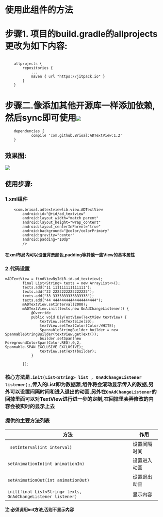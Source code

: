 
# 使用此组件的方法
# 步骤1. 项目的build.gradle的allprojects更改为如下内容:

```

	allprojects {
		repositories {
			...
			maven { url "https://jitpack.io" }
		}
	}
```

# 步骤二.像添加其他开源库一样添加依赖,然后sync即可使用[![](https://jitpack.io/v/Brioal/ADTextView.svg)](https://jitpack.io/#Brioal/ADTextView)
```
	dependencies {
	        compile 'com.github.Brioal:ADTextView:1.2'
	}
```
## 效果图:
![](https://github.com/Brioal/ADTextView/blob/master/art/1.gif)
## 使用步骤:
### 1.xml组件
```
    <com.brioal.adtextviewlib.view.ADTextView
        android:id="@+id/ad_textview"
        android:layout_width="match_parent"
        android:layout_height="wrap_content"
        android:layout_centerInParent="true"
        android:background="@color/colorPrimary"
        android:gravity="center"
        android:padding="10dp"
        />
```
#### 在xml布局内可以设置背景颜色,padding等其他一些View的基本属性
### 2.代码设置
```
mADTextView = findViewById(R.id.ad_textview);
        final List<String> texts = new ArrayList<>();
        texts.add("11 111111111111111");
        texts.add("22 2222222222222222");
        texts.add("33 3333333333333333");
        texts.add("44 44444444444444444444");
        mADTextView.setInterval(2000);
        mADTextView.init(texts,new OnAdChangeListener() {
            @Override
            public void DiyTextView(TextView textView) {
                textView.setTextSize(20);
                textView.setTextColor(Color.WHITE);
                SpannableStringBuilder builder = new SpannableStringBuilder(textView.getText());
                builder.setSpan(new ForegroundColorSpan(Color.RED),0,2, Spannable.SPAN_EXCLUSIVE_EXCLUSIVE);
                textView.setText(builder);
            }

        });
```
### 核心方法是`.init(List<string> list , OnAdChangeListener listener);`,传入的List即为数据源,组件将会滚动显示传入的数据,另外可以设置间隔时间和进入退出的动画,另外在`OnAdChangeListener`的回掉里面可以对TextView进行进一步的定制,在回掉里卖弄修改的内容会被实时的显示上去
### 提供的主要方法列表
方法|作用|
---- | ----
` setInterval(int interval)`|设置间隔时间
`setAnimationIn(int animationIn)`|设置进入动画
`setAnimationOut(int animationOut)`|设置退出动画
`init(final List<String> texts, OnAdChangeListener listener)`|显示内容

#### 注:必须调用init方法,否则不显示内容

